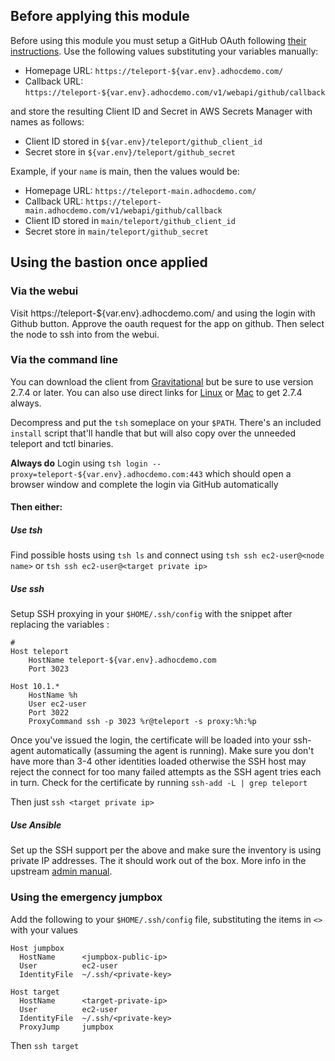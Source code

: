 ## Before applying this module
Before using this module you must setup a GitHub OAuth following [their instructions](https://developer.github.com/apps/building-oauth-apps/creating-an-oauth-app/).
Use the following values substituting your variables manually:
- Homepage URL: `https://teleport-${var.env}.adhocdemo.com/`
- Callback URL: `https://teleport-${var.env}.adhocdemo.com/v1/webapi/github/callback`

and store the resulting Client ID and Secret in AWS Secrets Manager with names as follows:

- Client ID stored in `${var.env}/teleport/github_client_id`
- Secret store in `${var.env}/teleport/github_secret`

Example, if your `name` is main, then the values would be:

- Homepage URL: `https://teleport-main.adhocdemo.com/`
- Callback URL: `https://teleport-main.adhocdemo.com/v1/webapi/github/callback`
- Client ID stored in `main/teleport/github_client_id`
- Secret store in `main/teleport/github_secret`

## Using the bastion once applied

### Via the webui

Visit https://teleport-${var.env}.adhocdemo.com/ and using the login with Github button. Approve the oauth request for the app on github. Then select the node to ssh into from the webui.

### Via the command line

You can download the client from [Gravitational](https://gravitational.com/teleport/download/) but be sure to use version 2.7.4 or later. You can also use direct links for [Linux](https://get.gravitational.com/teleport-v2.7.4-linux-amd64-bin.tar.gz) or [Mac](https://get.gravitational.com/teleport-v2.7.4-darwin-amd64-bin.tar.gz) to get 2.7.4 always.

Decompress and put the `tsh` someplace on your `$PATH`. There's an included `install` script that'll handle that but will also copy over the unneeded teleport and tctl binaries.

**Always do**
Login using `tsh login --proxy=teleport-${var.env}.adhocdemo.com:443` which should open a browser window and complete the login via GitHub automatically

#### Then either:

##### Use tsh

Find possible hosts using `tsh ls` and connect using `tsh ssh ec2-user@<node name>` or `tsh ssh ec2-user@<target private ip>`

##### Use ssh

Setup SSH proxying in your `$HOME/.ssh/config` with the snippet after replacing the variables :

```
#
Host teleport
    HostName teleport-${var.env}.adhocdemo.com
    Port 3023

Host 10.1.*
    HostName %h
    User ec2-user
    Port 3022
    ProxyCommand ssh -p 3023 %r@teleport -s proxy:%h:%p
```
Once you've issued the login, the certificate will be loaded into your ssh-agent automatically (assuming the agent is running). Make sure you don't have more than 3-4 other identities loaded otherwise the SSH host may reject the connect for too many failed attempts as the SSH agent tries each in turn. Check for the certificate by running `ssh-add -L | grep teleport`

Then just `ssh <target private ip>`

##### Use Ansible

Set up the SSH support per the above and make sure the inventory is using private IP addresses. The it should work out of the box. More info in the upstream [admin manual](https://gravitational.com/teleport/docs/admin-guide/#integrating-with-ansible).


### Using the emergency jumpbox

Add the following to your `$HOME/.ssh/config` file, substituting the items in `<>` with your values

```
Host jumpbox
  HostName      <jumpbox-public-ip>
  User          ec2-user
  IdentityFile  ~/.ssh/<private-key>

Host target
  HostName      <target-private-ip>
  User          ec2-user
  IdentityFile  ~/.ssh/<private-key>
  ProxyJump     jumpbox
```

Then `ssh target`

